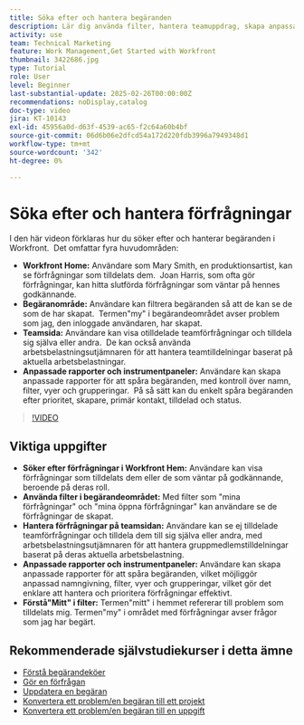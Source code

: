```yaml
---
title: Söka efter och hantera begäranden
description: Lär dig använda filter, hantera teamuppdrag, skapa anpassade rapporter och kontrollpaneler och förtydliga innebörden av"my" i olika sammanhang för effektiv begärandehantering.
activity: use
team: Technical Marketing
feature: Work Management,Get Started with Workfront
thumbnail: 3422686.jpg
type: Tutorial
role: User
level: Beginner
last-substantial-update: 2025-02-26T00:00:00Z
recommendations: noDisplay,catalog
doc-type: video
jira: KT-10143
exl-id: 45956a0d-d63f-4539-ac65-f2c64a60b4bf
source-git-commit: 06d6b06e2dfcd54a172d220fdb3996a7949348d1
workflow-type: tm+mt
source-wordcount: '342'
ht-degree: 0%

---
```


# Söka efter och hantera förfrågningar

I den här videon förklaras hur du söker efter och hanterar begäranden i Workfront. &#x200B; Det omfattar fyra huvudområden:

* **Workfront Home:** Användare som Mary Smith, en produktionsartist, kan se förfrågningar som tilldelats dem. &#x200B; Joan Harris, som ofta gör förfrågningar, kan hitta slutförda förfrågningar som väntar på hennes godkännande. &#x200B;
* **Begäranområde:** Användare kan filtrera begäranden så att de kan se de som de har skapat. &#x200B; Termen&quot;my&quot; i begärandeområdet avser problem som jag, den inloggade användaren, har skapat. &#x200B;
* **Teamsida:** Användare kan visa otilldelade teamförfrågningar och tilldela sig själva eller andra. &#x200B; De kan också använda arbetsbelastningsutjämnaren för att hantera teamtilldelningar baserat på aktuella arbetsbelastningar. &#x200B;
* **Anpassade rapporter och instrumentpaneler:** Användare kan skapa anpassade rapporter för att spåra begäranden, med kontroll över namn, filter, vyer och grupperingar. &#x200B; På så sätt kan du enkelt spåra begäranden efter prioritet, skapare, primär kontakt, tilldelad och status. &#x200B;


>[!VIDEO](https://video.tv.adobe.com/v/3422686/?quality=12&learn=on&enablevpops)

## Viktiga uppgifter

* **Söker efter förfrågningar i Workfront Hem:** Användare kan visa förfrågningar som tilldelats dem eller de som väntar på godkännande, beroende på deras roll. &#x200B;
* **Använda filter i begärandeområdet:** Med filter som &quot;mina förfrågningar&quot; och &quot;mina öppna förfrågningar&quot; kan användare se de förfrågningar de skapat. &#x200B;
* **Hantera förfrågningar på teamsidan:** Användare kan se ej tilldelade teamförfrågningar och tilldela dem till sig själva eller andra, med arbetsbelastningsutjämnaren för att hantera gruppmedlemstilldelningar baserat på deras aktuella arbetsbelastning. &#x200B;
* **Anpassade rapporter och instrumentpaneler:** Användare kan skapa anpassade rapporter för att spåra begäranden, vilket möjliggör anpassad namngivning, filter, vyer och grupperingar, vilket gör det enklare att hantera och prioritera förfrågningar effektivt. &#x200B;
* **Förstå&quot;Mitt&quot; i filter:** Termen&quot;mitt&quot; i hemmet refererar till problem som tilldelats mig. Termen&quot;my&quot; i området med förfrågningar avser frågor som jag har begärt. &#x200B;


## Rekommenderade självstudiekurser i detta ämne

* [Förstå begärandeköer](/help/manage-work/request-queues/understand-request-queues.md)
* [Gör en förfrågan](/help/manage-work/issues-requests/make-a-request.md)
* [Uppdatera en begäran](/help/manage-work/issues-requests/update-a-request.md)
* [Konvertera ett problem/en begäran till ett projekt](/help/manage-work/issues-requests/create-a-project-from-a-request.md)
* [Konvertera ett problem/en begäran till en uppgift](/help/manage-work/issues-requests/convert-issues-to-other-work-items.md)

